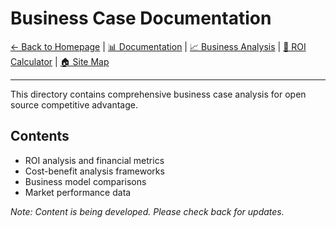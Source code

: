 # Business Case Documentation

[← Back to Homepage](/) | [📊 Documentation](../) | [📈 Business Analysis](business-case-analysis.md) | [🧮 ROI Calculator](../../tools/calculators/roi-calculator.html) | [🏠 Site Map](../../sitemap.html)

---

This directory contains comprehensive business case analysis for open source competitive advantage.

## Contents

- ROI analysis and financial metrics
- Cost-benefit analysis frameworks  
- Business model comparisons
- Market performance data

*Note: Content is being developed. Please check back for updates.*